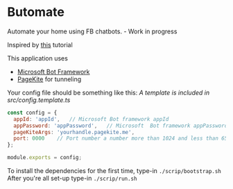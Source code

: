 # Butomate

Automate your home using FB chatbots. - Work in progress

Inspired by [this](https://medium.com/@RecastAI/a-nodejs-chatbot-tutorial-part-1-a2abd1b1c715) tutorial

This application uses
- [Microsoft Bot Framework](https://dev.botframework.com)
- [PageKite](https://pagekite.net/) for tunneling

Your config file should be something like this:
_A template is included in src/config.template.ts_

```js
const config = {
  appId: 'appId',   // Microsoft Bot framework appId
  appPassword: 'appPassword',   // Microsoft  Bot framework appPassword
  pageKiteArgs: 'yourhandle.pagekite.me',
  port: 0000    // Port number a number more than 1024 and less than 65536
};

module.exports = config;
```
To install the dependencies for the first time, type-in `./scrip/bootstrap.sh`
After you're all set-up type-in `./scrip/run.sh`
